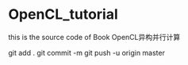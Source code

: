 # OpenCL_tutorial
this is the source code of Book OpenCL异构并行计算



git add .
git commit -m
git push -u origin master 